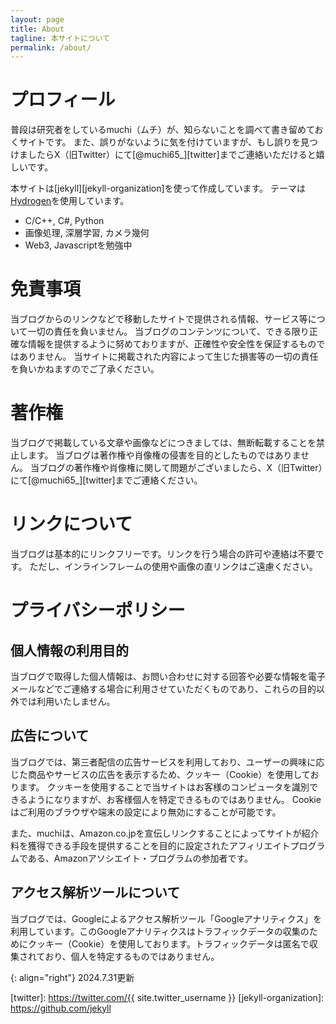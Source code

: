 ```yaml
---
layout: page
title: About
tagline: 本サイトについて
permalink: /about/
---
```


# プロフィール
普段は研究者をしているmuchi（ムチ）が、知らないことを調べて書き留めておくサイトです。
また、誤りがないように気を付けていますが、もし誤りを見つけましたらX（旧Twitter）にて[@muchi65_][twitter]までご連絡いただけると嬉しいです。

本サイトは[jekyll][jekyll-organization]を使って作成しています。
テーマは[Hydrogen](https://github.com/link9596/jekyll-theme-Hydrogen)を使用しています。

- C/C++, C#, Python
- 画像処理, 深層学習, カメラ幾何
- Web3, Javascriptを勉強中

# 免責事項
当ブログからのリンクなどで移動したサイトで提供される情報、サービス等について一切の責任を負いません。
当ブログのコンテンツについて、できる限り正確な情報を提供するように努めておりますが、正確性や安全性を保証するものではありません。
当サイトに掲載された内容によって生じた損害等の一切の責任を負いかねますのでご了承ください。

# 著作権
当ブログで掲載している文章や画像などにつきましては、無断転載することを禁止します。
当ブログは著作権や肖像権の侵害を目的としたものではありません。
当ブログの著作権や肖像権に関して問題がございましたら、X（旧Twitter）にて[@muchi65_][twitter]までご連絡ください。

# リンクについて
当ブログは基本的にリンクフリーです。リンクを行う場合の許可や連絡は不要です。
ただし、インラインフレームの使用や画像の直リンクはご遠慮ください。

# プライバシーポリシー

## 個人情報の利用目的
当ブログで取得した個人情報は、お問い合わせに対する回答や必要な情報を電子メールなどでご連絡する場合に利用させていただくものであり、これらの目的以外では利用いたしません。

## 広告について
当ブログでは、第三者配信の広告サービスを利用しており、ユーザーの興味に応じた商品やサービスの広告を表示するため、クッキー（Cookie）を使用しております。
クッキーを使用することで当サイトはお客様のコンピュータを識別できるようになりますが、お客様個人を特定できるものではありません。
Cookieはご利用のブラウザや端末の設定により無効にすることが可能です。
<!-- Cookieを無効にする方法やGoogleアドセンスに関する詳細は[広告 – ポリシーと規約 – Google](https://policies.google.com/technologies/ads?gl=jp)をご確認ください。 -->

また、muchiは、Amazon.co.jpを宣伝しリンクすることによってサイトが紹介料を獲得できる手段を提供することを目的に設定されたアフィリエイトプログラムである、Amazonアソシエイト・プログラムの参加者です。

## アクセス解析ツールについて
当ブログでは、Googleによるアクセス解析ツール「Googleアナリティクス」を利用しています。このGoogleアナリティクスはトラフィックデータの収集のためにクッキー（Cookie）を使用しております。トラフィックデータは匿名で収集されており、個人を特定するものではありません。

{: align="right"}
2024.7.31更新

[twitter]: https://twitter.com/{{ site.twitter_username }}
[jekyll-organization]: https://github.com/jekyll


